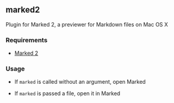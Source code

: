 ## marked2

Plugin for Marked 2, a previewer for Markdown files on Mac OS X

### Requirements

- [Marked 2](http://marked2app.com)

### Usage

- If `marked` is called without an argument, open Marked

- If `marked` is passed a file, open it in Marked
